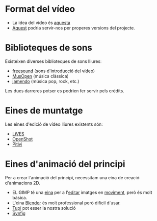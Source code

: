 # Format del vídeo #

  * La idea del vídeo és [aquesta](https://www.youtube.com/watch?v=VUUkMaNJ1KI)
  * [Aquest](https://www.youtube.com/watch?v=RDkjGD1kGdQ) podria servir-nos per properes versions del projecte.

# Biblioteques de sons #

Existeixen diverses biblioteques de sons lliures:
  * [freesound](http://www.freesound.org/browse/) (sons d'introducció del vídeo)
  * [MusOpen](https://musopen.org/music/) (música clàssica)
  * [jamendo](https://www.jamendo.com/en/search) (música pop, rock, etc.)

Les dues darreres potser es podrien fer servir pels crèdits.

# Eines de muntatge #

Les eines d'edició de vídeo lliures existents són:

  * [LiVES](http://lives.sourceforge.net/)
  * [OpenShot](http://www.openshot.org/)
  * [Pitivi](http://www.pitivi.org)
  
# Eines d'animació del principi #

Per a crear l'animació del principi, necessitam una eina de creació d'animacions 2D.

  * EL GIMP té una [eina](http://www.gimp.org/tutorials/Simple_Animations/) per a l'[editar](http://www.gimp.org/tutorials/Using_GAP/) imatges en [moviment](http://www.gimp.org/tutorials/Advanced_Animations/), però és molt bàsica.
  * L'eina [Blender](http://www.blender.org) és molt professional però difícil d'usar.
  * [Tupí](http://www.maefloresta.com/portal/docs) pot esser la nostra solució
  * [Synfig](http://www.synfig.org/cms/)
